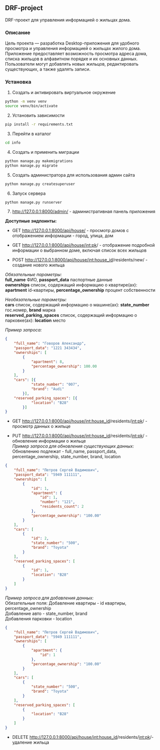 ## DRF-project
DRF-проект для управления информацией о жильцах дома.

### Описание
Цель проекта — разработка Desktop-приложения для удобного просмотра и управления информацией о жильцах жилого дома. Приложение предоставляет возможность просмотра адреса дома, списка жильцов в алфавитном порядке и их основных данных. Пользователи могут добавлять новых жильцов, редактировать существующих, а также удалять записи.

### Установка
1. Создать и активировать виртуальное окружение 
```bash
python -m venv venv
source venv/bin/activate
```
2. Установить зависимости
```bash
pip install -r requirements.txt
```
3. Перейти в каталог
```bash
cd info
```
4. Создать и применить миграции
```bash
python manage.py makemigrations
python manage.py migrate
```
5. Создать администратора для использования админ сайта
```bash
python manage.py createsuperuser
```
6. Запуск сервера
```bash
python manage.py runserver
```
7.  http://127.0.0.1:8000/admin/ - административная панель приложения

**Доступные эндпоинты:**
- GET http://127.0.0.1:8000/api/house/ - просмотр домов с отображением информации - город, улица, дом


- GET http://127.0.0.1:8000/api/house/<int:pk>/ - отображение подробной информации о выбранном доме, включая список всех жильцов  


- POST http://127.0.0.1:8000/api/house/<int:house_id>/residents/new/ - создание нового жильца   

*Обязательные параметры:*  
**full_name** ФИО, **passport_data** паспортные данные  
**ownerships** список, содержащий информацию о квартире(ах): **apartment** id-квартиры, **percentage_ownership** процент собственности

 *Необязательные параметры:*  
**cars** список, содержащий информацию о машине(ах): **state_number** гос.номер, **brand** марка  
**reserved_parking_spaces** список, содержащий информацию о парковке(ах): **location** место

*Пример запроса:* 
````json
{
    "full_name": "Говоров Александр",
    "passport_data": "1221 343434",
    "ownerships": [
        {
            "apartment": 8,
            "percentage_ownership": 100.00
        }
    ],
    "cars": [{
            "state_number": "007",
            "brand": "Audi"
        }],
    "reserved_parking_spaces": [{
            "location": "B28"
        }]
}
````
- GET http://127.0.0.1:8000/api/house/<int:house_id>/residents/<int:pk>/ - просмотр данных о жильце


- PUT http://127.0.0.1:8000/api/house/<int:house_id>/residents/<int:pk>/ - обновление информации о жильце  
*Пример запроса для обновления существующих данных:*  
Обновлению подлежат - full_name, passport_data, percentage_ownership, state_number, brand, location
````json
{
    "full_name": "Петров Сергей Вадимович",
    "passport_data": "5949 111111",
    "ownerships": [
        {
            "id": 1,
            "apartment": {
                "id": 1,
                "number": "121",
                "residents_count": 2
            },
            "percentage_ownership": "100.00"
        }
    ],
    "cars": [
        {
            "id": 2,
            "state_number": "500",
            "brand": "Toyota"
        }
    ],
    "reserved_parking_spaces": [
        {
            "id": 1,
            "location": "B28"
        }
    ]
}
````  
*Пример запроса для добавления данных:*  
Обязательные поля:
Добавление квартиры  -  id квартиры, percentage_ownership  
Добавление авто - state_number, brand  
Добавления парковки - location
````json
{
    "full_name": "Петров Сергей Вадимович",
    "passport_data": "5949 111111",
    "ownerships": [
        {
            "apartment": {
                "id": 1
            },
            "percentage_ownership": "100.00"
        }
    ],
    "cars": [
        {
            "state_number": "500",
            "brand": "Toyota"
        }
    ],
    "reserved_parking_spaces": [
        {
            "location": "B28"
        }
    ]
}
````  

- DELETE  http://127.0.0.1:8000/api/house/<int:house_id>/residents/<int:pk>/- удаление жильца




